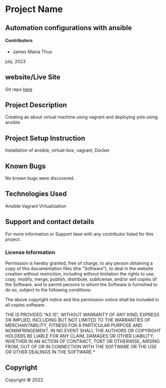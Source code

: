 # Project Name

## Automation configurations with ansible 

#### Contributors

- James Maina Thuo

july, 2023

## website/Live Site
Git repo [here](https://github.com/jthuo/Ansible-automation.git)
## Project Description
Creating an about virtual machine using vagrant and deploying yolo using ansible
## Project Setup Instruction
Installation of ansible, virtual-box, vagrant, Docker 

## Known Bugs
No known bugs were discovered.

## Technologies Used
Ansible
Vagrant
Virtualization


## Support and contact details
For more information or Support liase with any contributor listed for this project.
### License Information

Permission is hereby granted, free of charge, to any person obtaining a copy
of this documentation files (the "Software"), to deal
in the website creation without restriction, including without limitation the rights
to use, copy, modify, merge, publish, distribute, sublicense, and/or sell
copies of the Software, and to permit persons to whom the Software is
furnished to do so, subject to the following conditions:

The above copyright notice and this permission notice shall be included in all
copies software.

THE IS PROVIDED "AS IS", WITHOUT WARRANTY OF ANY KIND, EXPRESS OR
IMPLIED, INCLUDING BUT NOT LIMITED TO THE WARRANTIES OF MERCHANTABILITY,
FITNESS FOR A PARTICULAR PURPOSE AND NONINFRINGEMENT. IN NO EVENT SHALL THE
AUTHORS OR COPYRIGHT HOLDERS BE LIABLE FOR ANY CLAIM, DAMAGES OR OTHER
LIABILITY, WHETHER IN AN ACTION OF CONTRACT, TORT OR OTHERWISE, ARISING FROM,
OUT OF OR IN CONNECTION WITH THE SOFTWARE OR THE USE OR OTHER DEALINGS IN THE
SOFTWARE.\*

## Copyright

Copyright &copy; 2023